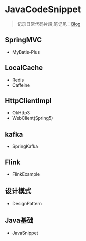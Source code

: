 # JavaCodeSnippet

> 记录日常代码片段,笔记见：[Blog](http://124.223.9.3)

## SpringMVC

- MyBatis-Plus

## LocalCache

- Redis
- Caffeine

## HttpClientImpl

- OkHttp3
- WebClient(Spring5)

## kafka

- SpringKafka

## Flink

- FlinkExample

## 设计模式

- DesignPattern

## Java基础

- JavaSnippet
